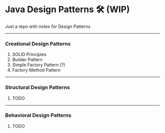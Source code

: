 # Java Design Patterns :hammer_and_wrench: (WIP)

Just a repo with notes for Design Patterns

---

### Creational Design Patterns

1. SOLID Principles
1. Builder Pattern
1. Simple Factory Pattern (?)
1. Factory Method Pattern

---

### Structural Design Patterns

1. TODO

---

### Behavioral Design Patterns

1. TODO
